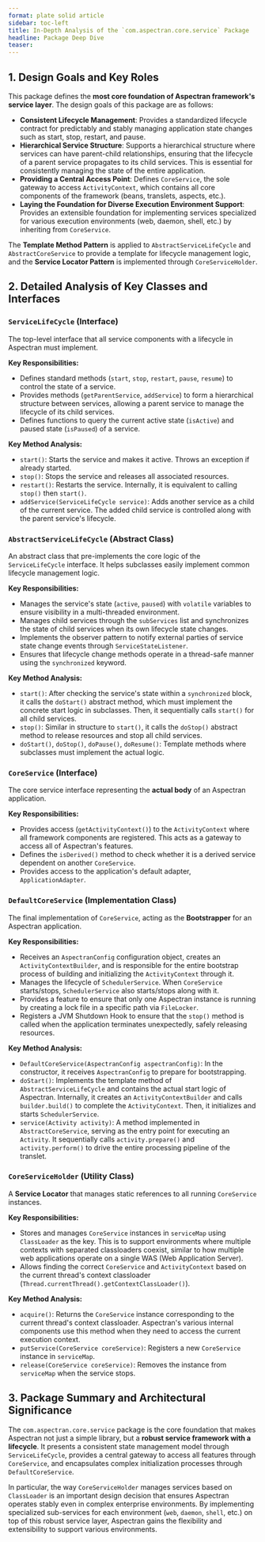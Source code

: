 ```yaml
---
format: plate solid article
sidebar: toc-left
title: In-Depth Analysis of the `com.aspectran.core.service` Package
headline: Package Deep Dive
teaser:
---
```


## 1. Design Goals and Key Roles

This package defines the **most core foundation of Aspectran framework's service layer**. The design goals of this package are as follows:

-   **Consistent Lifecycle Management**: Provides a standardized lifecycle contract for predictably and stably managing application state changes such as start, stop, restart, and pause.
-   **Hierarchical Service Structure**: Supports a hierarchical structure where services can have parent-child relationships, ensuring that the lifecycle of a parent service propagates to its child services. This is essential for consistently managing the state of the entire application.
-   **Providing a Central Access Point**: Defines `CoreService`, the sole gateway to access `ActivityContext`, which contains all core components of the framework (beans, translets, aspects, etc.).
-   **Laying the Foundation for Diverse Execution Environment Support**: Provides an extensible foundation for implementing services specialized for various execution environments (web, daemon, shell, etc.) by inheriting from `CoreService`.

The **Template Method Pattern** is applied to `AbstractServiceLifeCycle` and `AbstractCoreService` to provide a template for lifecycle management logic, and the **Service Locator Pattern** is implemented through `CoreServiceHolder`.

## 2. Detailed Analysis of Key Classes and Interfaces

### `ServiceLifeCycle` (Interface)

The top-level interface that all service components with a lifecycle in Aspectran must implement.

**Key Responsibilities:**
-   Defines standard methods (`start`, `stop`, `restart`, `pause`, `resume`) to control the state of a service.
-   Provides methods (`getParentService`, `addService`) to form a hierarchical structure between services, allowing a parent service to manage the lifecycle of its child services.
-   Defines functions to query the current active state (`isActive`) and paused state (`isPaused`) of a service.

**Key Method Analysis:**
-   `start()`: Starts the service and makes it active. Throws an exception if already started.
-   `stop()`: Stops the service and releases all associated resources.
-   `restart()`: Restarts the service. Internally, it is equivalent to calling `stop()` then `start()`.
-   `addService(ServiceLifeCycle service)`: Adds another service as a child of the current service. The added child service is controlled along with the parent service's lifecycle.

### `AbstractServiceLifeCycle` (Abstract Class)

An abstract class that pre-implements the core logic of the `ServiceLifeCycle` interface. It helps subclasses easily implement common lifecycle management logic.

**Key Responsibilities:**
-   Manages the service's state (`active`, `paused`) with `volatile` variables to ensure visibility in a multi-threaded environment.
-   Manages child services through the `subServices` list and synchronizes the state of child services when its own lifecycle state changes.
-   Implements the observer pattern to notify external parties of service state change events through `ServiceStateListener`.
-   Ensures that lifecycle change methods operate in a thread-safe manner using the `synchronized` keyword.

**Key Method Analysis:**
-   `start()`: After checking the service's state within a `synchronized` block, it calls the `doStart()` abstract method, which must implement the concrete start logic in subclasses. Then, it sequentially calls `start()` for all child services.
-   `stop()`: Similar in structure to `start()`, it calls the `doStop()` abstract method to release resources and stop all child services.
-   `doStart()`, `doStop()`, `doPause()`, `doResume()`: Template methods where subclasses must implement the actual logic.

### `CoreService` (Interface)

The core service interface representing the **actual body** of an Aspectran application.

**Key Responsibilities:**
-   Provides access (`getActivityContext()`) to the `ActivityContext` where all framework components are registered. This acts as a gateway to access all of Aspectran's features.
-   Defines the `isDerived()` method to check whether it is a derived service dependent on another `CoreService`.
-   Provides access to the application's default adapter, `ApplicationAdapter`.

### `DefaultCoreService` (Implementation Class)

The final implementation of `CoreService`, acting as the **Bootstrapper** for an Aspectran application.

**Key Responsibilities:**
-   Receives an `AspectranConfig` configuration object, creates an `ActivityContextBuilder`, and is responsible for the entire bootstrap process of building and initializing the `ActivityContext` through it.
-   Manages the lifecycle of `SchedulerService`. When `CoreService` starts/stops, `SchedulerService` also starts/stops along with it.
-   Provides a feature to ensure that only one Aspectran instance is running by creating a lock file in a specific path via `FileLocker`.
-   Registers a JVM Shutdown Hook to ensure that the `stop()` method is called when the application terminates unexpectedly, safely releasing resources.

**Key Method Analysis:**
-   `DefaultCoreService(AspectranConfig aspectranConfig)`: In the constructor, it receives `AspectranConfig` to prepare for bootstrapping.
-   `doStart()`: Implements the template method of `AbstractServiceLifeCycle` and contains the actual start logic of Aspectran. Internally, it creates an `ActivityContextBuilder` and calls `builder.build()` to complete the `ActivityContext`. Then, it initializes and starts `SchedulerService`.
-   `service(Activity activity)`: A method implemented in `AbstractCoreService`, serving as the entry point for executing an `Activity`. It sequentially calls `activity.prepare()` and `activity.perform()` to drive the entire processing pipeline of the translet.

### `CoreServiceHolder` (Utility Class)

A **Service Locator** that manages static references to all running `CoreService` instances.

**Key Responsibilities:**
-   Stores and manages `CoreService` instances in `serviceMap` using `ClassLoader` as the key. This is to support environments where multiple contexts with separated classloaders coexist, similar to how multiple web applications operate on a single WAS (Web Application Server).
-   Allows finding the correct `CoreService` and `ActivityContext` based on the current thread's context classloader (`Thread.currentThread().getContextClassLoader()`).

**Key Method Analysis:**
-   `acquire()`: Returns the `CoreService` instance corresponding to the current thread's context classloader. Aspectran's various internal components use this method when they need to access the current execution context.
-   `putService(CoreService coreService)`: Registers a new `CoreService` instance in `serviceMap`.
-   `release(CoreService coreService)`: Removes the instance from `serviceMap` when the service stops.

## 3. Package Summary and Architectural Significance

The `com.aspectran.core.service` package is the core foundation that makes Aspectran not just a simple library, but a **robust service framework with a lifecycle**. It presents a consistent state management model through `ServiceLifeCycle`, provides a central gateway to access all features through `CoreService`, and encapsulates complex initialization processes through `DefaultCoreService`.

In particular, the way `CoreServiceHolder` manages services based on `ClassLoader` is an important design decision that ensures Aspectran operates stably even in complex enterprise environments. By implementing specialized sub-services for each environment (`web`, `daemon`, `shell`, etc.) on top of this robust service layer, Aspectran gains the flexibility and extensibility to support various environments.
